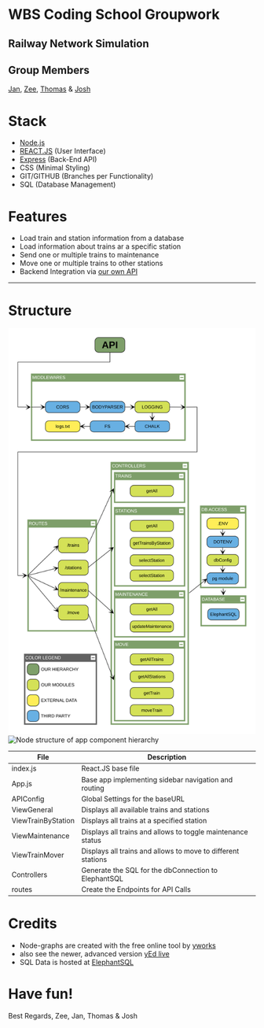 # WBS Coding School Groupwork
## Railway Network Simulation

## Group Members
[Jan](https://github.com/Scirius), [Zee](https://github.com/zeelib1), [Thomas](https://github.com/ThomasRinke82) & [Josh](https://github.com/koedukativ)

# Stack
* [Node.js](https://nodejs.org/)
* [REACT.JS](https://reactjs.org/) (User Interface)
* [Express](https://expressjs.com/) (Back-End API)
* CSS (Minimal Styling)
* GIT/GITHUB (Branches per Functionality)
* SQL (Database Management)

# Features
* Load train and station information from a database
* Load information about trains ar a specific station
* Send one or multiple trains to maintenance
* Move one or multiple trains to other stations
* Backend Integration via [our own API](https://github.com/koedukativ/railway_api)

________________________________________________
# Structure
<img src="./src/Assets/readme/structure-api.svg" title="Hierarchy of the API" alt="Hierarchy of the API" width="600">
<img src="" title="Node structure of app component hierarchy" alt="Node structure of app component hierarchy" width="800">

File               | Description
------------------ | -------------
index.js           | React.JS base file
App.js             | Base app implementing sidebar navigation and routing
APIConfig          | Global Settings for the baseURL
ViewGeneral        | Displays all available trains and stations
ViewTrainByStation | Displays all trains at a specified station
ViewMaintenance    | Displays all trains and allows to toggle maintenance status
ViewTrainMover     | Displays all trains and allows to move to different stations
Controllers        | Generate the SQL for the dbConnection to ElephantSQL
routes             | Create the Endpoints for API Calls


# Credits

* Node-graphs are created with the free online tool by [yworks](https://live.yworks.com/demos/layout/layoutstyles/index.html)
* also see the newer, advanced version [yEd live](https://www.yworks.com/yed-live/)
* SQL Data is hosted at [ElephantSQL](https://www.elephantsql.com)

# Have fun!

Best Regards,
Zee, Jan, Thomas & Josh
